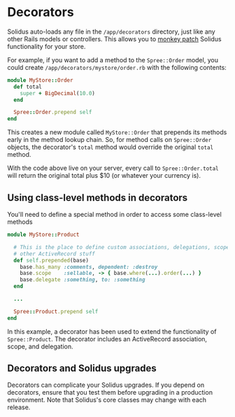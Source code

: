 # Decorators

Solidus auto-loads any file in the `/app/decorators` directory, just like any
other Rails models or controllers. This allows you to [monkey patch][monkey-patch]
Solidus functionality for your store.

For example, if you want to add a method to the `Spree::Order` model, you could
create `/app/decorators/mystore/order.rb` with the following contents:

```ruby
module MyStore::Order
  def total
    super + BigDecimal(10.0)
  end

  Spree::Order.prepend self
end
```

This creates a new module called `MyStore::Order` that prepends its
methods early in the method lookup chain. So, for method calls on `Spree::Order`
objects, the decorator's `total` method would override the original `total`
method.

With the code above live on your server, every call to `Spree::Order.total` will
return the original total plus $10 (or whatever your currency is).

[monkey-patch]: https://en.wikipedia.org/wiki/Monkey_patch

## Using class-level methods in decorators

You'll need to define a special method in order to access some class-level
methods

```ruby
module MyStore::Product

  # This is the place to define custom associations, delegations, scopes and
  # other ActiveRecord stuff
  def self.prepended(base)
    base.has_many :comments, dependent: :destroy
    base.scope    :sellable, -> { base.where(...).order(...) }
    base.delegate :something, to: :something
  end

  ...

  Spree::Product.prepend self
end
```

In this example, a decorator has been used to extend the functionality of
`Spree::Product`. The decorator includes an ActiveRecord association, scope,
and delegation.

## Decorators and Solidus upgrades

Decorators can complicate your Solidus upgrades. If you depend on decorators,
ensure that you test them before upgrading in a production environment.
Note that Solidus's core classes may change with each release.
